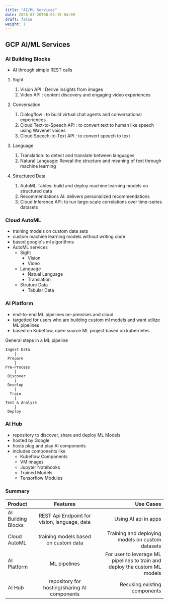 ```yaml
---
title: "AI/ML Services"
date: 2020-07-20T00:02:15-04:00
draft: false
weight: 1
---
```


## GCP AI/ML Services 

### AI Building Blocks 
- AI through simple REST calls 

1. Sight 
	1. Vision API : Derive insights from images 
    2. Video API : content discovery and engaging video experiences

2. Conversation
	1. Dialogflow : to build virtual chat agents and conversational experiences
    2. Cloud Text-to-Speech API : to convert text to human like speech using Wavenet voices 
    3. Cloud Speech-to-Text API : to convert speech to text

3. Language
	1. Translation: to detect and translate between languages 
    2. Natural Language: Reveal the structure and meaning of text through machine learning

4. Structured Data
	1. AutoML Tables: build and deploy machine learning models on structured data
    2. Recommendations AI: delivers personalized recommendations
    3. Cloud Inference API: to run large-scale correlations over time-series datasets

### Cloud AutoML 
- training models on custom data sets 
- custom machine learning models without writing code
- based google's ml algorithms
- AutoML services 
   - Sight
      - Vision
      - Video
   - Language
      - Natual Language
      - Translation 
   - Struture Data
      - Tabular Data

### AI Platform 
- end-to-end ML pipelines on-premises and cloud
- targetted for users who are building custom ml models and want utilize ML pipelines 
- based on Kubeflow, open source ML project based on kubernetes 

General steps in a ML pipeline 

```
Ingest Data
	|
 Prepare
 	|
Pre-Process
	| 
 Discover
 	|
 Develop
 	|
  Train
  	|
Test & Analyze 
	|
 Deploy
```


### AI Hub 
- repository to discover, share and deploy ML Models
- hosted by Google
- hosts plug and play AI components 
- includes components like 
   - Kubeflow Components
   - VM Images
   - Jupyter Notebooks 
   - Trained Models
   - Tensorflow Modules


### Summary

| Product            | Features      | Use Cases  |
| :----------------- |:-------------:| ----------:|
| AI Building Blocks | REST Api Endpoint for vision, language, data| Using AI api in apps |
| Cloud AutoML       | training models based on custom data   |   Training and deploying models on custom datasets |
| AI Platform        | ML pipelines      |   For user to leverage ML pipelines to train and deploy the custom ML models|
| AI Hub| repository for hosting/sharing AI components | Resusing existing components|


